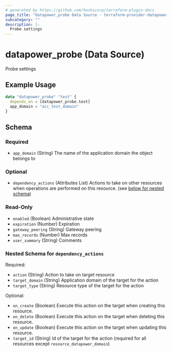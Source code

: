 ```yaml
---
# generated by https://github.com/hashicorp/terraform-plugin-docs
page_title: "datapower_probe Data Source - terraform-provider-datapower"
subcategory: ""
description: |-
  Probe settings
---
```


# datapower_probe (Data Source)

Probe settings

## Example Usage

```terraform
data "datapower_probe" "test" {
  depends_on = [datapower_probe.test]
  app_domain = "acc_test_domain"
}
```

<!-- schema generated by tfplugindocs -->
## Schema

### Required

- `app_domain` (String) The name of the application domain the object belongs to

### Optional

- `dependency_actions` (Attributes List) Actions to take on other resources when operations are performed on this resource. (see [below for nested schema](#nestedatt--dependency_actions))

### Read-Only

- `enabled` (Boolean) Administrative state
- `expiration` (Number) Expiration
- `gateway_peering` (String) Gateway peering
- `max_records` (Number) Max records
- `user_summary` (String) Comments

<a id="nestedatt--dependency_actions"></a>
### Nested Schema for `dependency_actions`

Required:

- `action` (String) Action to take on target resource
- `target_domain` (String) Application domain of the target for the action
- `target_type` (String) Resource type of the target for the action

Optional:

- `on_create` (Boolean) Execute this action on the target when creating this resource.
- `on_delete` (Boolean) Execute this action on the target when deleting this resource.
- `on_update` (Boolean) Execute this action on the target when updating this resource.
- `target_id` (String) Id of the target for the action (required for all resources except `resource_datapower_domain`)
